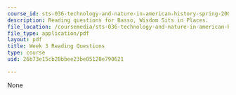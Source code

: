 ```yaml
---
course_id: sts-036-technology-and-nature-in-american-history-spring-2008
description: Reading questions for Basso, Wisdom Sits in Places.
file_location: /coursemedia/sts-036-technology-and-nature-in-american-history-spring-2008/26b73e15cb28bbee23be05128e790621_quest3.pdf
file_type: application/pdf
layout: pdf
title: Week 3 Reading Questions
type: course
uid: 26b73e15cb28bbee23be05128e790621

---
```

None
